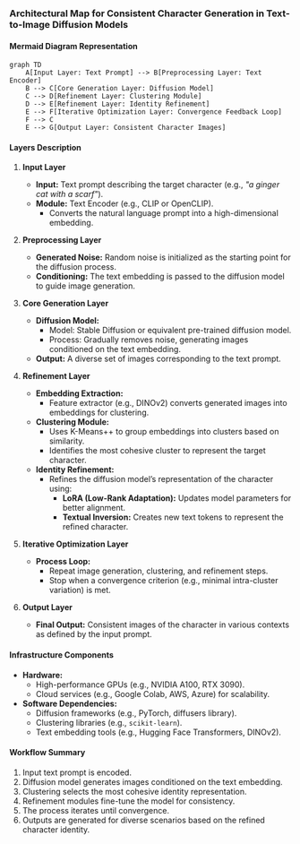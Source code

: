 ### Architectural Map for Consistent Character Generation in Text-to-Image Diffusion Models

#### **Mermaid Diagram Representation**
```mermaid
graph TD
    A[Input Layer: Text Prompt] --> B[Preprocessing Layer: Text Encoder]
    B --> C[Core Generation Layer: Diffusion Model]
    C --> D[Refinement Layer: Clustering Module]
    D --> E[Refinement Layer: Identity Refinement]
    E --> F[Iterative Optimization Layer: Convergence Feedback Loop]
    F --> C
    E --> G[Output Layer: Consistent Character Images]
```

#### **Layers Description**

1. **Input Layer**
   - **Input:** Text prompt describing the target character (e.g., *"a ginger cat with a scarf"*).
   - **Module:** Text Encoder (e.g., CLIP or OpenCLIP).
     - Converts the natural language prompt into a high-dimensional embedding.

2. **Preprocessing Layer**
   - **Generated Noise:** Random noise is initialized as the starting point for the diffusion process.
   - **Conditioning:** The text embedding is passed to the diffusion model to guide image generation.

3. **Core Generation Layer**
   - **Diffusion Model:**
     - Model: Stable Diffusion or equivalent pre-trained diffusion model.
     - Process: Gradually removes noise, generating images conditioned on the text embedding.
   - **Output:** A diverse set of images corresponding to the text prompt.

4. **Refinement Layer**
   - **Embedding Extraction:**
     - Feature extractor (e.g., DINOv2) converts generated images into embeddings for clustering.
   - **Clustering Module:**
     - Uses K-Means++ to group embeddings into clusters based on similarity.
     - Identifies the most cohesive cluster to represent the target character.
   - **Identity Refinement:**
     - Refines the diffusion model’s representation of the character using:
       - **LoRA (Low-Rank Adaptation):** Updates model parameters for better alignment.
       - **Textual Inversion:** Creates new text tokens to represent the refined character.

5. **Iterative Optimization Layer**
   - **Process Loop:**
     - Repeat image generation, clustering, and refinement steps.
     - Stop when a convergence criterion (e.g., minimal intra-cluster variation) is met.

6. **Output Layer**
   - **Final Output:** Consistent images of the character in various contexts as defined by the input prompt.

#### **Infrastructure Components**
- **Hardware:**
  - High-performance GPUs (e.g., NVIDIA A100, RTX 3090).
  - Cloud services (e.g., Google Colab, AWS, Azure) for scalability.
- **Software Dependencies:**
  - Diffusion frameworks (e.g., PyTorch, diffusers library).
  - Clustering libraries (e.g., `scikit-learn`).
  - Text embedding tools (e.g., Hugging Face Transformers, DINOv2).

#### **Workflow Summary**
1. Input text prompt is encoded.
2. Diffusion model generates images conditioned on the text embedding.
3. Clustering selects the most cohesive identity representation.
4. Refinement modules fine-tune the model for consistency.
5. The process iterates until convergence.
6. Outputs are generated for diverse scenarios based on the refined character identity.
